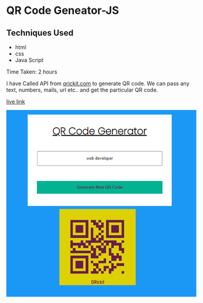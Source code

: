 # QR Code Geneator-JS

## Techniques Used
- html
- css
- Java Script

Time Taken: 2 hours

I have Called API from [qrickit.com](https://qrickit.com/qrickit_apps/qrickit_api.php) to generate QR code.  We can pass any text, numbers, mails, url etc.. and get the particular QR code.

[live link](https://qr-code-creator-js.netlify.app/)

![screen shot](./Image/screen-shot.png)